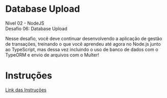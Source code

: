 # Database Upload

Nível 02 - NodeJS <br />
Desafio 06: Database Upload

Nesse desafio, você deve continuar desenvolvendo a aplicação de gestão de transações, treinando o que você aprendeu até agora no Node.js junto ao TypeScript, mas dessa vez incluindo o uso de banco de dados com o TypeORM e envio de arquivos com o Multer!

# Instruções
[Link das Instruções](https://github.com/Rocketseat/bootcamp-gostack-desafios/tree/master/desafio-database-upload/)
